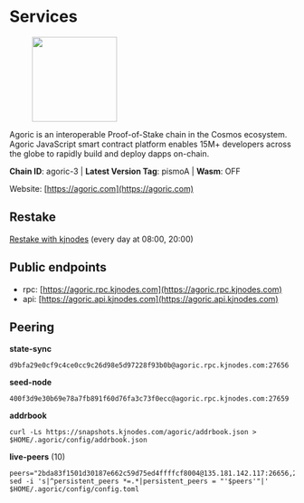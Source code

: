# Services

<figure><img src="https://raw.githubusercontent.com/kj89/testnet_manuals/main/pingpub/logos/agoric.png" width="150" alt=""><figcaption></figcaption></figure>

Agoric is an interoperable Proof-of-Stake chain in the Cosmos ecosystem.  Agoric JavaScript smart contract platform enables 15M+ developers across the  globe to rapidly build and deploy dapps on-chain.

**Chain ID**: agoric-3 | **Latest Version Tag**: pismoA | **Wasm**: OFF

Website: [https://agoric.com](https://agoric.com)

## Restake

[Restake with kjnodes](https://restake.app/agoric/agoricvaloper1ku5sm2twlsywdrp4wz3kfwgyrtqtp0lpr3nvk8) (every day at 08:00, 20:00)
## Public endpoints

* rpc: [https://agoric.rpc.kjnodes.com](https://agoric.rpc.kjnodes.com)
* api: [https://agoric.api.kjnodes.com](https://agoric.api.kjnodes.com)

## Peering

**state-sync**

```
d9bfa29e0cf9c4ce0cc9c26d98e5d97228f93b0b@agoric.rpc.kjnodes.com:27656
```

**seed-node**

```
400f3d9e30b69e78a7fb891f60d76fa3c73f0ecc@agoric.rpc.kjnodes.com:27659
```

**addrbook**
```
curl -Ls https://snapshots.kjnodes.com/agoric/addrbook.json > $HOME/.agoric/config/addrbook.json
```

**live-peers** (10)
```
peers="2bda83f1501d30187e662c59d75ed4ffffcf8004@135.181.142.117:26656,2f524fbc73a8b0daa29f2ba0b7642aae62bea86f@65.108.144.8:26656,b2406ba97421a9030bed25560c99b25965b6c336@135.181.2.54:26656,711f6f36a6ec3924b6d721de6adce604092e59f2@116.202.226.169:26656,0861af66b3f637db967120d690758ee08222794c@75.119.148.118:36656,3704274281d20dc09e7161d80a1e16bcb2de0fbf@185.216.33.154:26656,d9bfa29e0cf9c4ce0cc9c26d98e5d97228f93b0b@144.76.163.233:27656,ea07f4e4013afcb818e2b43610ec7ce066f63164@173.212.215.174:26656,b10682f3c25882b5ef94da284a4a195efad69d0d@95.216.94.106:26656,964417b6767c62e4559988a290308cc553602e8e@142.132.132.148:31260"
sed -i 's|^persistent_peers *=.*|persistent_peers = "'$peers'"|' $HOME/.agoric/config/config.toml
```
